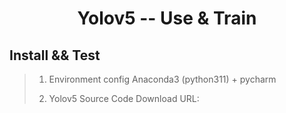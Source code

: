 <h1 align = "center"> Yolov5 -- Use & Train </h1>

## Install && Test

> 1. Environment config
>    Anaconda3 (python311) + pycharm
>
> 2. Yolov5 Source Code Download
>    URL: 